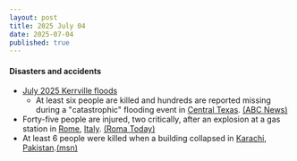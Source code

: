```yaml
---
layout: post
title: 2025 July 04
date: 2025-07-04
published: true
---
```



#### Disasters and accidents

* [July 2025 Kerrville floods](https://en.wikipedia.org/wiki/July_2025_Kerrville_floods "July 2025 Kerrville floods")
  * At least six people are killed and hundreds are reported missing during a "catastrophic" flooding event in [Central Texas](https://en.wikipedia.org/wiki/Central_Texas "Central Texas"). [(ABC News)](https://abcnews.go.com/US/catastrophic-flooding-turns-deadly-texas-kerr-county-forced/story?id=123481319)
* Forty-five people are injured, two critically, after an explosion at a gas station in [Rome](https://en.wikipedia.org/wiki/Rome "Rome"), [Italy](https://en.wikipedia.org/wiki/Italy "Italy"). [(Roma Today)](https://www.romatoday.it/cronaca/esplosione-roma-oggi-incendio-4-luglio-2025.html)
* At least 6 people were killed when a building collapsed in [Karachi](https://en.wikipedia.org/wiki/Karachi "Karachi"), [Pakistan](https://en.wikipedia.org/wiki/Pakistan "Pakistan").[(msn)](https://www.msn.com/en-gb/travel/news/at-least-6-killed-in-pakistan-building-collapse/ss-AA1n98eI?ocid=msedgntp&pc=U531&cvid=d2bfc4d834db4b25bb84172200716e64&ei=18#image=1)
